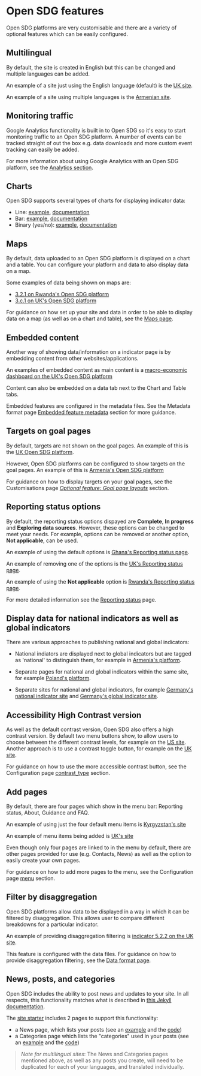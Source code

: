 <h1>Open SDG features</h1>

Open SDG platforms are very customisable and there are a variety of optional features which can be easily configured.

## Multilingual
By default, the site is created in English but this can be changed and multiple languages can be added.

An example of a site just using the English language (default) is the [UK site](https://sustainabledevelopment-uk.github.io/).

An example of a site using multiple languages is the [Armenian site](https://armstat.github.io/sdg-site-armenia/).

## Monitoring traffic
Google Analytics functionality is built in to Open SDG so it's easy to start monitoring traffic to an Open SDG platform. A number of events can be tracked straight of out the box e.g. data downloads and more custom event tracking can easily be added.

For more information about using Google Analytics with an Open SDG platform, see the [Analytics section](analytics.md).

## Charts

Open SDG supports several types of charts for displaying indicator data:

* Line: [example](https://visar.hagstofa.is/heimsmarkmidin/2-a-1), [documentation](../charts#line)
* Bar: [example](https://sustainabledevelopment-uk.github.io/2-1-2/), [documentation](../charts#bar)
* Binary (yes/no): [example](https://sdg.data.gov/1-5-1/), [documentation](../charts/#binary)

## Maps
By default, data uploaded to an Open SDG platform is displayed on a chart and a table. You can configure your platform and data to also display data on a map.

Some examples of data being shown on maps are:

* [3.2.1 on Rwanda's Open SDG platform](https://sustainabledevelopment-rwanda.github.io/3-2-1/)
* [3.c.1 on UK's Open SDG platform](https://sustainabledevelopment-uk.github.io/3-a-1/)

For guidance on how set up your site and data in order to be able to display data on a map (as well as on a chart and table), see the [Maps page](maps.md).

## Embedded content
Another way of showing data/information on a indicator page is by embedding content from other websites/applications.

An examples of embedded content as main content is a [macro-economic dashboard on the UK's Open SDG platform](https://sustainabledevelopment-uk.github.io/17-13-1/)

Content can also be embedded on a data tab next to the Chart and Table tabs.

Embedded features are configured in the metadata files. See the Metadata format page [Embedded feature metadata](metadata-format.md#embedded-feature-metadata) section for more guidance.

## Targets on goal pages
By default, targets are not shown on the goal pages. An example of this is the [UK Open SDG platform](https://sustainabledevelopment-uk.github.io/1/).

However, Open SDG platforms can be configured to show targets on the goal pages. An example of this is [Armenia's Open SDG platform](https://armstat.github.io/sdg-site-armenia/1/)

For guidance on how to display targets on your goal pages, see the Customisations page [*Optional feature: Goal page layouts*](customisation.md#optional-feature-goal-page-layouts) section.

## Reporting status options
By default, the reporting status options dispayed are **Complete**, **In progress** and **Exploring data sources**. However, these options can be changed to meet your needs. For example, options can be removed or another option, **Not applicable**, can be used.

An example of using the default options is [Ghana's Reporting status page](https://sustainabledevelopment-ghana.github.io/reporting-status/).

An example of removing one of the options is the [UK's Reporting status page](https://sustainabledevelopment-uk.github.io/reporting-status/).

An example of using the **Not applicable** option is [Rwanda's Reporting status page](https://sustainabledevelopment-rwanda.github.io/reporting-status/).

For more detailed information see the [Reporting status](reporting-status.md) page.

## Display data for national indicators as well as global indicators
There are various approaches to publishing national and global indicators:

* National indiators are displayed next to global indicators but are tagged as 'national' to distinguish them, for example in [Armenia's platform](https://armstat.github.io/sdg-site-armenia/1/).

* Separate pages for national and global indicators within the same site, for example [Poland's platform](http://sdg.gov.pl/en).

* Separate sites for national and global indicators, for example [Germany's national indicator site](https://sustainabledevelopment-deutschland.github.io/en/) and [Germany's global indicator site](https://sustainabledevelopment-germany.github.io/en/).

## Accessibility High Contrast version
As well as the default contrast version, Open SDG also offers a high contrast version. By default two menu buttons show, to allow users to choose between the different contrast levels, for example on the [US site](https://sdg.data.gov/). Another approach is to use a contrast toggle button, for example on the [UK site](https://sustainabledevelopment-uk.github.io/).

For guidance on how to use the more accessible contrast button, see the Configuration page [contrast_type](configuration.md) section.

## Add pages
By default, there are four pages which show in the menu bar: Reporting status, About, Guidance and FAQ.

An example of using just the four default menu items is [Kyrgyzstan's site](https://sdg-kyrgyzstan.github.io/open-sdg-site-starter/en/)

An example of menu items being added is [UK's site](https://sustainabledevelopment-uk.github.io/)

Even though only four pages are linked to in the menu by default, there are other pages provided for use (e.g. Contacts, News) as well as the option to easily create your own pages.

For guidance on how to add more pages to the menu, see the Configuration page [menu](configuration.md#menu) section.

## Filter by disaggregation
Open SDG platforms allow data to be displayed in a way in which it can be filtered by disaggregation. This allows user to compare different breakdowns for a particular indicator.

An example of providing disaggregation filtering is [indicator 5.2.2 on the UK site](https://sustainabledevelopment-uk.github.io/5-2-2/).

This feature is configured with the data files. For guidance on how to provide disaggregation filtering, see the [Data format page](data-format.md).

## News, posts, and categories
Open SDG includes the ability to post news and updates to your site. In all respects, this functionality matches what is described in [this Jekyll documentation](https://jekyllrb.com/docs/posts/).

The [site starter](https://github.com/open-sdg/open-sdg-site-starter) includes 2 pages to support this functionality:

* a News page, which lists your posts (see an [example](https://open-sdg.github.io/open-sdg-site-starter/news/) and the [code](https://github.com/open-sdg/open-sdg-site-starter/blob/develop/_pages/news.md))
* a Categories page which lists the "categories" used in your posts (see an [example](https://open-sdg.github.io/open-sdg-site-starter/categories/) and the [code](https://github.com/open-sdg/open-sdg-site-starter/blob/develop/_pages/categories.md))

> *Note for multilingual sites*: The News and Categories pages mentioned above, as
> well as any posts you create, will need to be duplicated for each of your
> languages, and translated individually.
